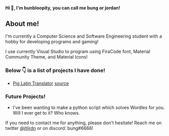 **Hi 👋, I'm bunbloopity, you can call me bung or jordan!**

## About me!

I'm currently a Computer Science and Software Engineering student with a hobby for developing programs and gaming!

I use currently Visual Studio to program using FiraCode font, Material Community Theme, and Material Icons!

### Below 👇 is a list of projects I have done!

- [Pig Latin Translator](https://bungbloopity.github.io/pig-latin-translator/) [source](https://github.com/bungbloopity/pig-latin-translator)

### Future Projects!

- I've been wanting to make a python script which solves Wordles for you. Will I ever get to it? Who knows.

If you need to contact me for anything, please don't hesitate! 
Reach me on twitter [@jtljrdn](https://twitter.com/jtljrdn) or on discord: bung#6666! 

